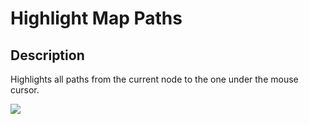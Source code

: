 # Highlight Map Paths

## Description

Highlights all paths from the current node to the one under the mouse cursor.

![](./ColoredPaths.png)